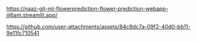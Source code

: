 https://naaz-git-ml-flowerprediction-flower-prediction-webapp-jjl6am.streamlit.app/

https://github.com/user-attachments/assets/84c9dc7a-09f2-40d0-bb11-9e11fc710541

